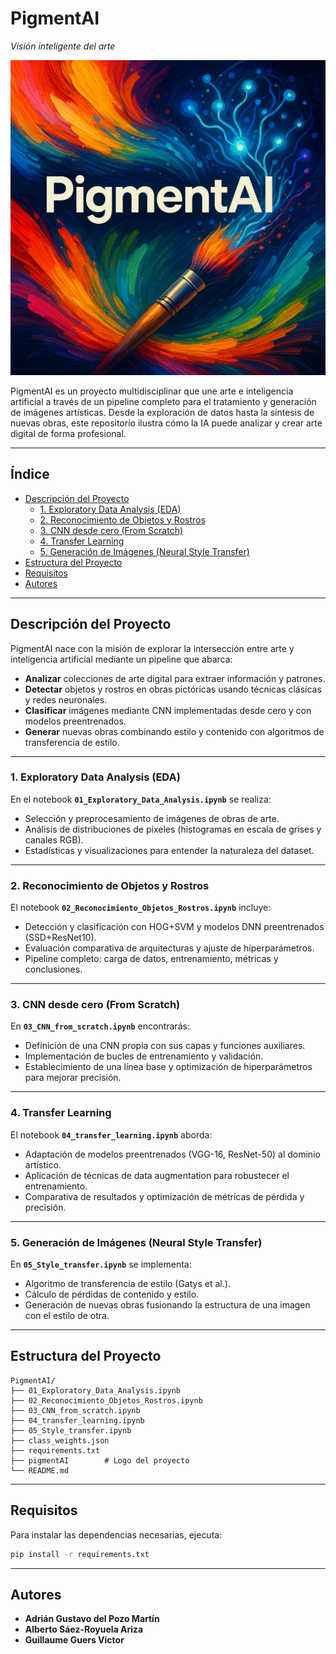# PigmentAI
*Visión inteligente del arte*

![Portada de PigmentAI](./pigmentAI)

PigmentAI es un proyecto multidisciplinar que une arte e inteligencia artificial a través de un pipeline completo para el tratamiento y generación de imágenes artísticas. Desde la exploración de datos hasta la síntesis de nuevas obras, este repositorio ilustra cómo la IA puede analizar y crear arte digital de forma profesional.

---

## Índice

- [Descripción del Proyecto](#descripción-del-proyecto)
  - [1. Exploratory Data Analysis (EDA)](#1-exploratory-data-analysis-eda)
  - [2. Reconocimiento de Objetos y Rostros](#2-reconocimiento-de-objetos-y-rostros)
  - [3. CNN desde cero (From Scratch)](#3-cnn-desde-cero-from-scratch)
  - [4. Transfer Learning](#4-transfer-learning)
  - [5. Generación de Imágenes (Neural Style Transfer)](#5-generación-de-imágenes-neural-style-transfer)
- [Estructura del Proyecto](#estructura-del-proyecto)
- [Requisitos](#requisitos)
- [Autores](#autores)

---

## Descripción del Proyecto

PigmentAI nace con la misión de explorar la intersección entre arte y inteligencia artificial mediante un pipeline que abarca:
- **Analizar** colecciones de arte digital para extraer información y patrones.
- **Detectar** objetos y rostros en obras pictóricas usando técnicas clásicas y redes neuronales.
- **Clasificar** imágenes mediante CNN implementadas desde cero y con modelos preentrenados.
- **Generar** nuevas obras combinando estilo y contenido con algoritmos de transferencia de estilo.

---

### 1. Exploratory Data Analysis (EDA)

En el notebook **`01_Exploratory_Data_Analysis.ipynb`** se realiza:
- Selección y preprocesamiento de imágenes de obras de arte.
- Análisis de distribuciones de píxeles (histogramas en escala de grises y canales RGB).
- Estadísticas y visualizaciones para entender la naturaleza del dataset.

---

### 2. Reconocimiento de Objetos y Rostros

El notebook **`02_Reconocimiento_Objetos_Rostros.ipynb`** incluye:
- Detección y clasificación con HOG+SVM y modelos DNN preentrenados (SSD+ResNet10).
- Evaluación comparativa de arquitecturas y ajuste de hiperparámetros.
- Pipeline completo: carga de datos, entrenamiento, métricas y conclusiones.

---

### 3. CNN desde cero (From Scratch)

En **`03_CNN_from_scratch.ipynb`** encontrarás:
- Definición de una CNN propia con sus capas y funciones auxiliares.
- Implementación de bucles de entrenamiento y validación.
- Establecimiento de una línea base y optimización de hiperparámetros para mejorar precisión.

---

### 4. Transfer Learning

El notebook **`04_transfer_learning.ipynb`** aborda:
- Adaptación de modelos preentrenados (VGG-16, ResNet-50) al dominio artístico.
- Aplicación de técnicas de data augmentation para robustecer el entrenamiento.
- Comparativa de resultados y optimización de métricas de pérdida y precisión.

---

### 5. Generación de Imágenes (Neural Style Transfer)

En **`05_Style_transfer.ipynb`** se implementa:
- Algoritmo de transferencia de estilo (Gatys et al.).
- Cálculo de pérdidas de contenido y estilo.
- Generación de nuevas obras fusionando la estructura de una imagen con el estilo de otra.

---

## Estructura del Proyecto

```plaintext
PigmentAI/
├── 01_Exploratory_Data_Analysis.ipynb
├── 02_Reconocimiento_Objetos_Rostros.ipynb
├── 03_CNN_from_scratch.ipynb
├── 04_transfer_learning.ipynb
├── 05_Style_transfer.ipynb
├── class_weights.json
├── requirements.txt
├── pigmentAI        # Logo del proyecto
└── README.md
```

---

## Requisitos

Para instalar las dependencias necesarias, ejecuta:

```bash
pip install -r requirements.txt
```

---

## Autores

- **Adrián Gustavo del Pozo Martín**  
- **Alberto Sáez-Royuela Ariza**  
- **Guillaume Guers Victor**
